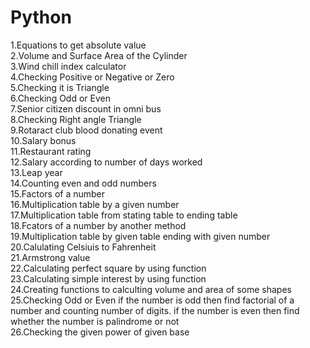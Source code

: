 # Python
1.Equations to get absolute value <br />
2.Volume and Surface Area of the Cylinder <br />
3.Wind chill index calculator <br />
4.Checking Positive or Negative or Zero <br />
5.Checking it is Triangle <br />
6.Checking Odd or Even <br />
7.Senior citizen discount in omni bus <br />
8.Checking Right angle Triangle <br />
9.Rotaract club blood donating event <br />
10.Salary bonus <br />
11.Restaurant rating <br />
12.Salary according to number of days worked <br />
13.Leap year <br />
14.Counting even and odd numbers <br />
15.Factors of a number <br />
16.Multiplication table by a given number <br />
17.Multiplication table from stating table to ending table <br />
18.Fcators of a number by another method <br />
19.Multiplication table by given table ending with given number <br />
20.Calulating Celsiuis to Fahrenheit <br />
21.Armstrong value <br />
22.Calculating perfect square by using function <br />
23.Calculating simple interest by using function <br />
24.Creating functions to calculting volume and area of some shapes <br />
25.Checking Odd or Even if the number is odd then find factorial of a number and counting number of digits. if the number is even then find whether the number is palindrome or not <br />
26.Checking the given power of given base

